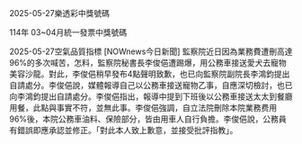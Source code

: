 
2025-05-27樂透彩中獎號碼

                                
114年 03~04月統一發票中獎號碼
                             
2025-05-27空氣品質指標
                              [NOWnews今日新聞] 監察院近日因為業務費遭刪高達96%的多次喊苦，怎料，監察院秘書長李俊俋遭踢爆，用公務車接送愛犬去寵物美容沙龍。對此，李俊俋稍早發布4點聲明致歉，也已向監察院副院長李鴻鈞提出自請處分。李俊俋說，媒體報導自己以公務車接送寵物乙事，自應深切檢討，也已向李鴻鈞提出自請處分。李俊俋指出，報導中提到下班後以公務車接送太太到餐廳用餐，此點與事實不符，並無此事。李俊俋強調，自立法院刪除本院業務费用96%後，本院公務車油料、保險部分，皆由用車人自行負擔。李俊俋說，公務員有錯誤即應承認並修正。「對此本人致上歉意，並接受批評指教」。